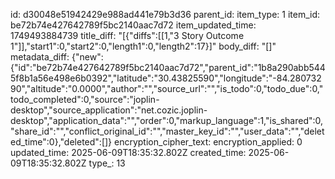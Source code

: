 id: d30048e51942429e988ad441e79b3d36
parent_id: 
item_type: 1
item_id: be72b74e427642789f5bc2140aac7d72
item_updated_time: 1749493884739
title_diff: "[{\"diffs\":[[1,\"3 Story Outcome 1\"]],\"start1\":0,\"start2\":0,\"length1\":0,\"length2\":17}]"
body_diff: "[]"
metadata_diff: {"new":{"id":"be72b74e427642789f5bc2140aac7d72","parent_id":"1b8a290abb5445f8b1a56e498e6b0392","latitude":"30.43825590","longitude":"-84.28073290","altitude":"0.0000","author":"","source_url":"","is_todo":0,"todo_due":0,"todo_completed":0,"source":"joplin-desktop","source_application":"net.cozic.joplin-desktop","application_data":"","order":0,"markup_language":1,"is_shared":0,"share_id":"","conflict_original_id":"","master_key_id":"","user_data":"","deleted_time":0},"deleted":[]}
encryption_cipher_text: 
encryption_applied: 0
updated_time: 2025-06-09T18:35:32.802Z
created_time: 2025-06-09T18:35:32.802Z
type_: 13